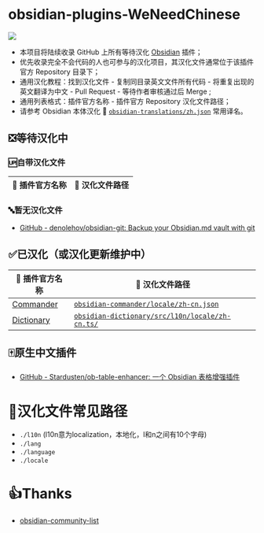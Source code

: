 # obsidian-plugins-WeNeedChinese

![](https://img.shields.io/badge/language-Chinese-white.svg)

- 本项目将陆续收录 GitHub 上所有等待汉化 [Obsidian](https://obsidian.md/) 插件；
- 优先收录完全不会代码的人也可参与的汉化项目，其汉化文件通常位于该插件官方 Repository 目录下；
- 通用汉化教程：找到汉化文件 - 复制同目录英文文件所有代码 - 将重复出现的英文翻译为中文 - Pull Request - 等待作者审核通过后 Merge ;
- 通用列表格式：插件官方名称 - 插件官方 Repository 汉化文件路径；
- 请参考 Obsidian 本体汉化 🔗 [`obsidian-translations/zh.json`](https://github.com/obsidianmd/obsidian-translations/blob/master/zh.json) 常用译名。

## ❎等待汉化中

### 🆙自带汉化文件
| 📁 插件官方名称 | 🔗 汉化文件路径 |
| ------- | ------------- |

### 🔤暂无汉化文件

- [GitHub - denolehov/obsidian-git: Backup your Obsidian.md vault with git](https://github.com/denolehov/obsidian-git)

## ✅已汉化（或汉化更新维护中）
| 📁 插件官方名称 | 🔗 汉化文件路径 |
| ------- | ------------- |
| [Commander](https://github.com/phibr0/obsidian-commander) | [`obsidian-commander/locale/zh-cn.json`](https://github.com/phibr0/obsidian-commander/blob/main/locale/zh-cn.json) |
| [Dictionary](https://github.com/phibr0/obsidian-dictionary) | [`obsidian-dictionary/src/l10n/locale/zh-cn.ts/`](https://github.com/phibr0/obsidian-dictionary/blob/master/src/l10n/locale/zh-cn.ts) |

## 🀄原生中文插件

- [GitHub - Stardusten/ob-table-enhancer: 一个 Obsidian 表格增强插件](https://github.com/Stardusten/ob-table-enhancer)

# 🔗汉化文件常见路径

- `./l10n` (l10n意为localization，本地化，l和n之间有10个字母)
- `./lang`
- `./language`
- `./locale`

# 👍Thanks

- [obsidian-community-list](https://github.com/konhi/obsidian-community-list/blob/main/lists/plugins.md)

